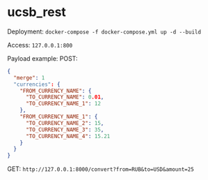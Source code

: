 # ucsb_rest

Deployment: `docker-compose -f docker-compose.yml up -d --build`

Access: `127.0.0.1:800`

Payload example:
POST:
```json
{
  "merge": 1
  "currencies": {
    "FROM_CURRENCY_NAME": {
      "TO_CURRENCY_NAME": 0.01,
      "TO_CURRENCY_NAME_1": 12
    },
    "FROM_CURRENCY_NAME_1": {
      "TO_CURRENCY_NAME_2": 15,
      "TO_CURRENCY_NAME_3": 35,
      "TO_CURRENCY_NAME_4": 15.21
    }
  }
}
````

GET:
`http://127.0.0.1:8000/convert?from=RUB&to=USD&amount=25`
